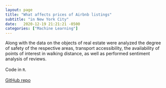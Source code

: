 ```yaml
---
layout: page
title: "What affects prices of Airbnb listings"
subtitle: "in New York City"
date:   2020-12-19 21:21:21 -0500
categories: ["Machine Learning"]
---
```

Along with the data on the objects of real estate were analyzed the degree of safety of the respective areas, transport accessibility, the availability of points of interest in walking distance, as well as performed sentiment analysis of reviews.
<br><br>
Code in `R`. 
<br><br>
[GitHub repo][airbnb]

[airbnb]:   https://github.com/alexyushkin/What-affects-the-Price-of-Airbnb-Listings-in-NYC/tree/main
